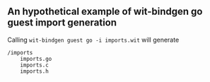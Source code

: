 ## An hypothetical example of wit-bindgen go guest import generation

Calling `wit-bindgen guest go -i imports.wit` will generate

```
/imports
    imports.go
    imports.c
    imports.h
```
